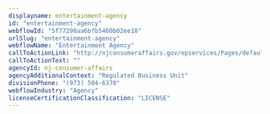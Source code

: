 ```yaml
---
displayname: entertainment-agency
id: "entertainment-agency"
webflowId: "5f77298aa6bfb5460b02ee18"
urlSlug: "entertainment-agency"
webflowName: "Entertainment Agency"
callToActionLink: "http://njconsumeraffairs.gov/epservices/Pages/default.aspx"
callToActionText: ""
agencyId: nj-consumer-affairs
agencyAdditionalContext: "Regulated Business Unit"
divisionPhone: "(973) 504-6370"
webflowIndustry: "Agency"
licenseCertificationClassification: "LICENSE"
---
```

